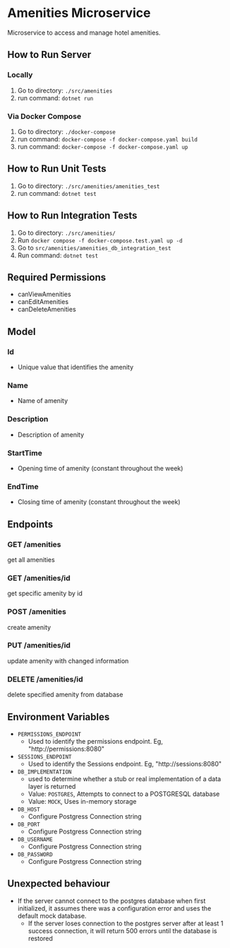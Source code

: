 # Amenities Microservice
Microservice to access and manage hotel amenities.

## How to Run Server

### Locally
1. Go to directory: `./src/amenities`
2. run command: `dotnet run`

### Via Docker Compose
1. Go to directory: `./docker-compose`
2. run command: `docker-compose -f docker-compose.yaml build`
3. run command: `docker-compose -f docker-compose.yaml up`

## How to Run Unit Tests
1. Go to directory: `./src/amenities/amenities_test`
2. run command: `dotnet test`

## How to Run Integration Tests
1. Go to directory: `./src/amenities/`
2. Run `docker compose -f docker-compose.test.yaml up -d`
3. Go to `src/amenities/amenities_db_integration_test`
4. Run command: `dotnet test`

## Required Permissions
 - canViewAmenities
 - canEditAmenities
 - canDeleteAmenities

## Model

### Id
* Unique value that identifies the amenity

### Name
* Name of amenity

### Description
* Description of amenity

### StartTime
* Opening time of amenity (constant throughout the week) 

### EndTime
* Closing time of amenity (constant throughout the week)

## Endpoints
### GET /amenities
get all amenities

### GET /amenities/id
get specific amenity by id

### POST /amenities
create amenity

### PUT /amenities/id
update amenity with changed information

### DELETE /amenities/id
delete specified amenity from database

## Environment Variables
* `PERMISSIONS_ENDPOINT`
   * Used to identify the permissions endpoint. Eg, "http://permissions:8080"
* `SESSIONS_ENDPOINT`
   * Used to identify the Sessions endpoint. Eg, "http://sessions:8080"
* `DB_IMPLEMENTATION`
	* used to determine whether a stub or real implementation of a data layer is returned
	* Value: `POSTGRES`, Attempts to connect to a POSTGRESQL database
	* Value: `MOCK`, Uses in-memory storage
* `DB_HOST`
   * Configure Postgress Connection string
* `DB_PORT`
   * Configure Postgress Connection string
* `DB_USERNAME`
   * Configure Postgress Connection string
* `DB_PASSWORD`
   * Configure Postgress Connection string


## Unexpected behaviour
- If the server cannot connect to the postgres database when first initialized, it assumes there was a configuration error and uses the default mock database.
  - If the server loses connection to the postgres server after at least 1 success connection, it will return 500 errors until the database is restored
